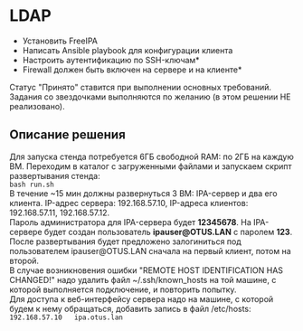 <h1>LDAP</h1>
<ul>
 <li>Установить FreeIPA</li>
 <li>Написать Ansible playbook для конфигурации клиента</li>
 <li>Настроить аутентификацию по SSH-ключам*</li>
 <li>Firewall должен быть включен на сервере и на клиенте*</li>
</ul> 
Статус "Принято" ставится при выполнении основных требований.
Задания со звездочками выполняются по желанию (в этом решении НЕ реализовано).

<h2>Описание решения</h2>
Для запуска стенда потребуется 6ГБ свободной RAM: по 2ГБ на каждую ВМ.
Переходим в каталог с загруженными файлами и запускаем скрипт развертывания стенда:
<code>
bash run.sh
</code>
В течение ~15 мин должны развернуться 3 ВМ: IPA-сервер и два его клиента.
IP-адрес сервера: 192.168.57.10, IP-адреса клиентов: 192.168.57.11, 192.168.57.12.
</br>
Пароль администратора для IPA-сервера будет <b>12345678</b>. На IPA-сервере будет создан пользователь <b>ipauser@OTUS.LAN</b> с паролем <b>123</b>.
После развертывания будет предложено залогиниться под пользователем ipauser@OTUS.LAN сначала на первый клиент, потом на второй.
</br>
В случае возникновения ошибки "REMOTE HOST IDENTIFICATION HAS CHANGED!" надо удалить файл ~/.ssh/known_hosts на той машине, с которой выполняется подключение, и повторить попытку.
</br>
Для доступа к веб-интерфейсу сервера надо на машине, с которой будем к нему обращаться, добавить запись в файл /etc/hosts:
<code>
192.168.57.10	ipa.otus.lan
</code>
